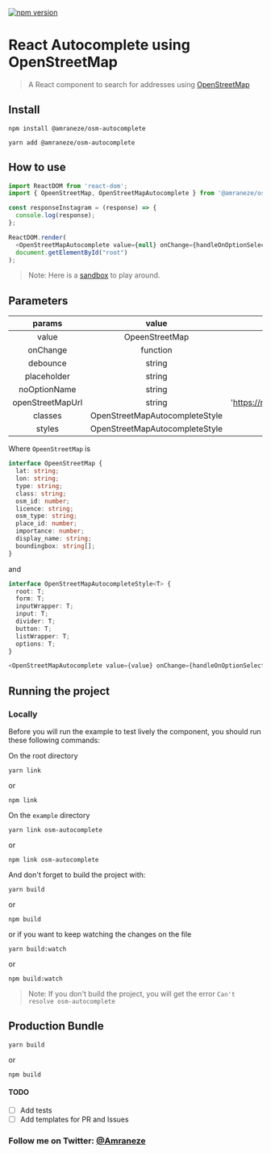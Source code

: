 [![npm version](https://badge.fury.io/js/%40amraneze%2Fosm-autocomplete.svg)](https://badge.fury.io/js/%40amraneze%2Fosm-autocomplete)

# React Autocomplete using OpenStreetMap

> A React component to search for addresses using [OpenStreetMap](https://www.openstreetmap.org/)

## Install

```
npm install @amraneze/osm-autocomplete
```

```
yarn add @amraneze/osm-autocomplete
```

## How to use
```js
import ReactDOM from 'react-dom';
import { OpeenStreetMap, OpenStreetMapAutocomplete } from '@amraneze/osm-autocomplete';

const responseInstagram = (response) => {
  console.log(response);
};

ReactDOM.render(
  <OpenStreetMapAutocomplete value={null} onChange={handleOnOptionSelected} />,
  document.getElementById("root")
);
```

>Note: Here is a [sandbox](https://codesandbox.io/s/osm-autocomplete-yt5mn8) to play around.

## Parameters

|       params      |                     value                     |             default value             |
| :---------------: | :-------------------------------------------: | :-----------------------------------: |
| value             | OpeenStreetMap                                | REQUIRED                              |
| onChange          | function                                      | REQUIRED                              |
| debounce          | string                                        | 500                                   |
| placeholder       | string                                        | 'Search'                              |
| noOptionName      | string                                        | 'No locations found'                  |
| openStreetMapUrl  | string                                        | 'https://nominatim.openstreetmap.org' |
| classes           | OpenStreetMapAutocompleteStyle<string>        | -                                     |
| styles            | OpenStreetMapAutocompleteStyle<CSSProperties> | -                                     |

Where `OpeenStreetMap` is 
````typescript
interface OpeenStreetMap {
  lat: string;
  lon: string;
  type: string;
  class: string;
  osm_id: number;
  licence: string;
  osm_type: string;
  place_id: number;
  importance: number;
  display_name: string;
  boundingbox: string[];
}
````

and

````typescript
interface OpenStreetMapAutocompleteStyle<T> {
  root: T;
  form: T;
  inputWrapper: T;
  input: T;
  divider: T;
  button: T;
  listWrapper: T;
  options: T;
}
````

```typescript
<OpenStreetMapAutocomplete value={value} onChange={handleOnOptionSelected} />
```

## Running the project
### Locally
Before you will run the example to test lively the component, you should run these following commands:

On the root directory
```
yarn link
```
or
```
npm link
```

On the `example` directory
```
yarn link osm-autocomplete
```
or
```
npm link osm-autocomplete
```

And don't forget to build the project with:
```
yarn build
```
or
```
npm build
```

or if you want to keep watching the changes on the file

```
yarn build:watch
```
or
```
npm build:watch
```

>Note: If you don't build the project, you will get the error `Can't resolve osm-autocomplete`

## Production Bundle
```
yarn build
```
or
```
npm build
```


#### TODO

- [ ] Add tests
- [ ] Add templates for PR and Issues

### Follow me on Twitter: [@Amraneze](https://twitter.com/amraneze)